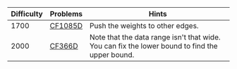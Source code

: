 | Difficulty | Problems | Hints |
| -------- | -------- | -------- |
| 1700 | [CF1085D](https://codeforces.com/problemset/problem/1085/D) | Push the weights to other edges. |
| 2000 | [CF366D](https://codeforces.com/problemset/problem/366/D) | Note that the data range isn't that wide. You can fix the lower bound to find the upper bound. |